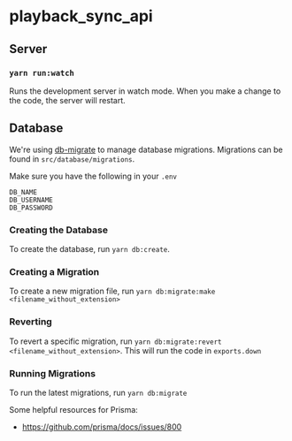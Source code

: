 # playback_sync_api

## Server

### `yarn run:watch`

Runs the development server in watch mode. When you make a change to the code, the server will restart.

## Database

We're using [db-migrate](https://db-migrate.readthedocs.io/en/latest/) to manage database migrations. Migrations can be found in `src/database/migrations`.

Make sure you have the following in your `.env`

```
DB_NAME
DB_USERNAME
DB_PASSWORD
```

### Creating the Database

To create the database, run `yarn db:create`.

### Creating a Migration

To create a new migration file, run `yarn db:migrate:make <filename_without_extension>`

### Reverting

To revert a specific migration, run `yarn db:migrate:revert <filename_without_extension>`. This will run the code in `exports.down`

### Running Migrations

To run the latest migrations, run `yarn db:migrate`

Some helpful resources for Prisma:

- https://github.com/prisma/docs/issues/800
